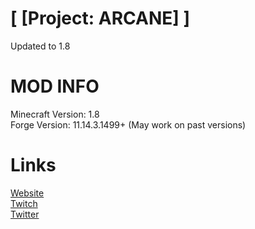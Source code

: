 [ [Project: ARCANE] ]
=============

Updated to 1.8  

MOD INFO
========
Minecraft Version: 1.8  
Forge Version: 11.14.3.1499+ (May work on past versions)  

Links
======
[Website](https://savageboy74.tv/mods/projectarcane)  
[Twitch](http://www.twitch.tv/savageboy74/)  
[Twitter](https://twitter.com/savageboy74)  